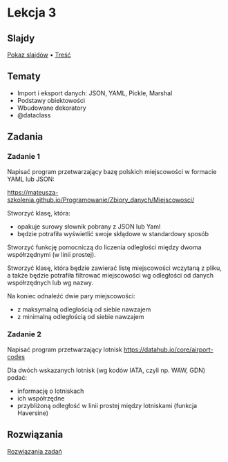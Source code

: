 # Lekcja 3

## Slajdy

[Pokaz slajdów](Slajdy.html) • [Treść](Slajdy.md)

## Tematy

- Import i eksport danych: JSON, YAML, Pickle, Marshal
- Podstawy obiektowości
- Wbudowane dekoratory
- @dataclass

## Zadania

### Zadanie 1

Napisać program przetwarzający bazę polskich miejscowości w formacie YAML lub JSON:

https://mateusza-szkolenia.github.io/Programowanie/Zbiory_danych/Miejscowosci/

Stworzyć klasę, która:
- opakuje surowy słownik pobrany z JSON lub Yaml
- będzie potrafiła wyświetlić swoje skłądowe w standardowy sposób

Stworzyć funkcję pomocniczą do liczenia odległości między dwoma współrzędnymi (w linii prostej).

Stworzyć klasę, która będzie zawierać listę miejscowości wczytaną z pliku,
a także będzie potrafiła filtrować miejscowości wg odległości od danych współrzędnych lub wg nazwy.

Na koniec odnaleźć dwie pary miejscowości:
- z maksymalną odległością od siebie nawzajem
- z minimalną odległością od siebie nawzajem

### Zadanie 2

Napisać program przetwarzający lotnisk <https://datahub.io/core/airport-codes>

Dla dwóch wskazanych lotnisk (wg kodów IATA, czyli np. WAW, GDN) podać:
- informację o lotniskach
- ich współrzędne
- przybliżoną odległość w linii prostej między lotniskami (funkcja Haversine)



## Rozwiązania

[Rozwiązania zadań](Rozwiazania.md)